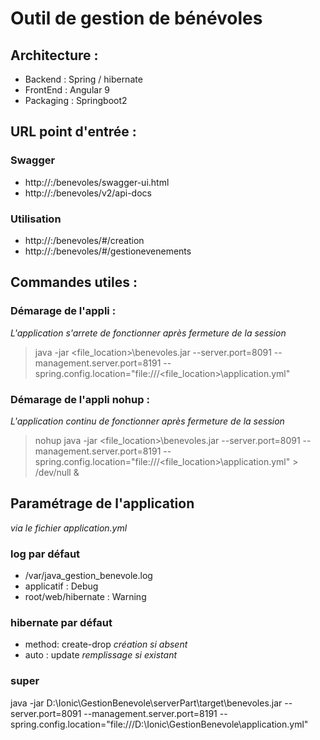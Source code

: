 # Outil de gestion de bénévoles
## Architecture :
* Backend : Spring / hibernate
* FrontEnd : Angular 9
* Packaging : Springboot2

## URL point d'entrée :
### Swagger
* http://<serveur>:<port>/benevoles/swagger-ui.html
* http://<serveur>:<port>/benevoles/v2/api-docs

### Utilisation
* http://<serveur>:<port>/benevoles/#/creation
* http://<serveur>:<port>/benevoles/#/gestionevenements

## Commandes utiles :
### Démarage de l'appli :
*L'application s'arrete de fonctionner après fermeture de la session*
>java -jar <file_location>\benevoles.jar --server.port=8091 --management.server.port=8191 --spring.config.location="file:///<file_location>\application.yml"

### Démarage de l'appli nohup :
*L'application continu de fonctionner après fermeture de la session*
>nohup java -jar <file_location>\benevoles.jar --server.port=8091 --management.server.port=8191 --spring.config.location="file:///<file_location>\application.yml" > /dev/null &


## Paramétrage de l'application
*via le fichier application.yml*
### log par défaut
* /var/java_gestion_benevole.log
* applicatif : Debug
* root/web/hibernate : Warning

### hibernate par défaut
* method: create-drop *création si absent*
* auto : update *remplissage si existant*

### super
java -jar D:\Ionic\GestionBenevole\serverPart\target\benevoles.jar --server.port=8091 --management.server.port=8191 --spring.config.location="file:///D:\Ionic\GestionBenevole\application.yml"
